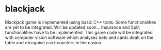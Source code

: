 # blackjack
Blackjack game is implemented using basic C++ tools. Some functionalities are yet to be integrated. Will be updated soon...
Insurance and Split functionalities have to be implemented.
This game code will be integrated with computer vision software which analyses bets and cards dealt on the table and recognise card-counters in the casino.
